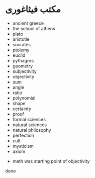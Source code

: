 ﻿<h1>مکتب فیثاغوری</h1>

<ul>
    <li>ancient greece</li>
    <li>the school of athens</li>
    <li>plato</li>
    <li>aristotle</li>
    <li>socrates</li>
    <li>ptolemy</li>
    <li>euclid</li>
    <li>pythagors</li>
    <li>geometry</li>
    <li>subjectivity</li>
    <li>objectivity</li>
    <li>sum</li>
    <li>angle</li>
    <li>ratio</li>
    <li>polynomial</li>
    <li>shape</li>
    <li>certainty</li>
    <li>proof</li>
    <li>formal sciences</li>
    <li>natural sciences</li>
    <li>natural philosophy</li>
    <li>perfection</li>
    <li>cult</li>
    <li>mysticism</li>
    <li>axiom</li>
</ul>

<ul>
    <li>math was starting point of objectivity</li>
</ul>

<p>
    done
</p>